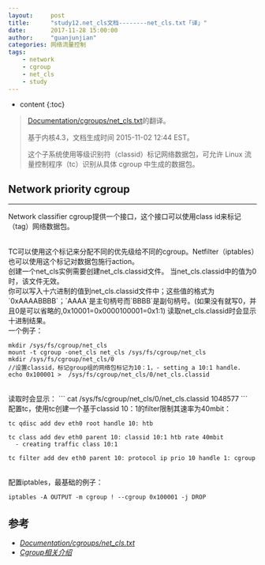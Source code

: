 ```yaml
---
layout:     post
title:      "study12.net_cls文档--------net_cls.txt「译」"
date:       2017-11-28 15:00:00 
author:     "guanjunjian"
categories: 网络流量控制
tags:
    - network
    - cgroup
    - net_cls
    - study
---
```


* content
{:toc}

>
> [Documentation/cgroups/net_cls.txt](https://www.mjmwired.net/kernel/Documentation/cgroups/net_cls.txt)的翻译。
>
> 基于内核4.3，文档生成时间 2015-11-02 12:44 EST。
> 
> 这个子系统使用等级识别符（classid）标记网络数据包，可允许 Linux 流量控制程序（tc）识别从具体 cgroup 中生成的数据包。
>

## Network priority cgroup

-----------------------------------

Network classifier cgroup提供一个接口，这个接口可以使用class id来标记（tag）网络数据包。

<br/>
TC可以使用这个标记来分配不同的优先级给不同的cgroup。Netfilter（iptables）也可以使用这个标记对数据包施行action。

<br/>
创建一个net_cls实例需要创建net_cls.classid文件。
当net_cls.classid中的值为0时，该文件无效。

<br/>
你可以写入十六进制的值到net_cls.classid文件中；这些值的格式为`0xAAAABBBB`；`AAAA`是主句柄号而`BBBB`是副句柄号。(如果没有就写0，并且0是可以省略的,0x10001=0x0000100001=0x1:1)
读取net_cls.classid时会显示十进制结果。

<br/>
一个例子：

```
mkdir /sys/fs/cgroup/net_cls
mount -t cgroup -onet_cls net_cls /sys/fs/cgroup/net_cls
mkdir /sys/fs/cgroup/net_cls/0
//设置classid，标记group组的网络包标记为10：1，- setting a 10:1 handle.
echo 0x100001 >  /sys/fs/cgroup/net_cls/0/net_cls.classid  		
```




<br/>
读取时会显示：
```
cat /sys/fs/cgroup/net_cls/0/net_cls.classid
1048577
```

<br/>
配置tc，使用tc创建一个基于classid 10：1的filter限制其速率为40mbit：

```
tc qdisc add dev eth0 root handle 10: htb

tc class add dev eth0 parent 10: classid 10:1 htb rate 40mbit 
  - creating traffic class 10:1

tc filter add dev eth0 parent 10: protocol ip prio 10 handle 1: cgroup
```

<br/>
配置iptables，最基础的例子：

```
iptables -A OUTPUT -m cgroup ! --cgroup 0x100001 -j DROP
```


## 参考

* *[Documentation/cgroups/net_cls.txt](https://www.mjmwired.net/kernel/Documentation/cgroups/net_cls.txt)*
* *[Cgroup相关介绍](http://www.aboutyun.com/thread-5891-1-1.html)*

